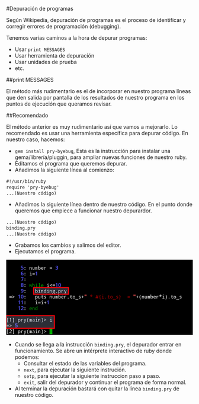 

#Depuración de programas

Según Wikipedia, depuración de programas es el proceso de identificar y corregir
errores de programación (debugging).

Tenemos varias caminos a la hora de depurar programas:
* Usar `print MESSAGES`
* Usar herramienta de depuración
* Usar unidades de prueba
* etc.

##print MESSAGES

El método más rudimentario es el de incorporar en nuestro programa líneas
que den salida por pantalla de los resultados de nuestro programa en los puntos
de ejecución que queramos revisar.

##Recomendado

El método anterior es muy rudimentario así que vamos a mejorarlo.
Lo recomendado es usar una herramienta específica para depurar código.
En nuestro caso, hacemos:
* `gem install pry-byebug`, Esta es la instrucción para instalar una
gema/librería/pluggin, para ampliar nuevas funciones de nuestro ruby.
* Editamos el programa que queremos depurar.
* Añadimos la siguiente línea al comienzo:
```
#!/usr/bin/ruby
require 'pry-byebug'
...(Nuestro código)
```
* Añadimos la siguiente línea dentro de nuestro código. En el punto donde
queremos que empiece a funcionar nuestro depurardor.
```
...(Nuestro código)
binding.pry
...(Nuestro código)
```
* Grabamos los cambios y salimos del editor.
* Ejecutamos el programa.

![pry-byebug](./images/pry-byebug.png)

* Cuando se llega a la instrucción `binding.pry`, el depurador entrar en
funcionamiento. Se abre un intérprete interactivo de ruby donde podemos:
    * Consultar el estado de las variables del programa.
    * `next`, para ejecutar la siguiente instrución.
    * `setp`, para ejecutar la siguiente instruccion paso a paso.
    * `exit`, salir del depurador y continuar el programa de forma normal.
* Al terminar la depuración bastará con quitar la línea `binding.pry` de nuestro código.
